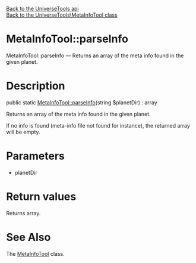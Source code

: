[Back to the UniverseTools api](https://github.com/lingtalfi/UniverseTools/blob/master/doc/api/UniverseTools.md)<br>
[Back to the UniverseTools\MetaInfoTool class](https://github.com/lingtalfi/UniverseTools/blob/master/doc/api/UniverseTools/MetaInfoTool.md)


MetaInfoTool::parseInfo
================



MetaInfoTool::parseInfo — Returns an array of the meta info found in the given planet.




Description
================


public static [MetaInfoTool::parseInfo](https://github.com/lingtalfi/UniverseTools/blob/master/doc/api/UniverseTools/MetaInfoTool/parseInfo.md)(string $planetDir) : array




Returns an array of the meta info found in the given planet.

If no info is found (meta-info file not found for instance), the returned array will be empty.




Parameters
================


- planetDir

    


Return values
================

Returns array.







See Also
================

The [MetaInfoTool](https://github.com/lingtalfi/UniverseTools/blob/master/doc/api/UniverseTools/MetaInfoTool.md) class.
